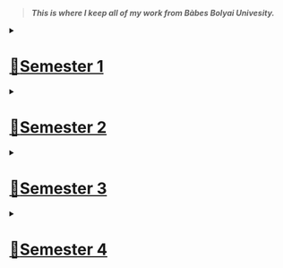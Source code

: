 > **_This is where I keep all of my work from Bàbes Bolyai Univesity._**

<details closed><summary>

# [:link:Semester 1](https://github.com/alexapvl/Babes-Bolyai-University/tree/master/Semester%201 "Semester 1")

</summary>

<!---
this is a comment
--->

- ## [Algebra :heavy_plus_sign::heavy_multiplication_x:](https://github.com/alexapvl/Babes-Bolyai-University/tree/master/Semester%201/Algebra "Algebra")

- ## [Analysis :infinity:](https://github.com/alexapvl/Babes-Bolyai-University/tree/master/Semester%201/Analysis "Analysis")

  - ### [Homeworks](https://github.com/alexapvl/Babes-Bolyai-University/tree/master/Semester%201/Analysis/Homeworks "Homeworks")

- ## [Computational Logic :spades::hearts:](https://github.com/alexapvl/Babes-Bolyai-University/tree/master/Semester%201/Computational%20Logic "Computational Logic")

  - ### [Extra Homeworks](https://github.com/alexapvl/Babes-Bolyai-University/tree/master/Semester%201/Computational%20Logic/Extra%20Homeworks "Extra Homeworks")

- ## [Computer Systems Architecture :desktop_computer:](https://github.com/alexapvl/Babes-Bolyai-University/tree/master/Semester%201/Computer%20Systems%20Architecture "Computer Systems Architecture")

  - ### [Extra Work](https://github.com/alexapvl/Babes-Bolyai-University/tree/master/Semester%201/Computer%20Systems%20Architecture/Extra%20Work "Extra Work")
  - ### [Homeworks](https://github.com/alexapvl/Babes-Bolyai-University/tree/master/Semester%201/Computer%20Systems%20Architecture/Homeworks "Homeworks")
  - ### [Lab Work](https://github.com/alexapvl/Babes-Bolyai-University/tree/master/Semester%201/Computer%20Systems%20Architecture/Lab%20Work "Lab Work")
  - ### [Seminars](https://github.com/alexapvl/Babes-Bolyai-University/tree/master/Semester%201/Computer%20Systems%20Architecture/Seminars "Seminars")

- ## [Fundamentals of Programming :snake:](https://github.com/alexapvl/Babes-Bolyai-University/tree/master/Semester%201/Fundamentals%20of%20Programming "Fundamentals of Programming")
  - ### [Labs](https://github.com/alexapvl/Babes-Bolyai-University/tree/master/Semester%201/Fundamentals%20of%20Programming/Labs "Labs")
  - ### [Seminars](https://github.com/alexapvl/Babes-Bolyai-University/tree/master/Semester%201/Fundamentals%20of%20Programming/Seminars "Seminars")
  - ### [Extra Work](https://github.com/alexapvl/Babes-Bolyai-University/tree/master/Semester%201/Fundamentals%20of%20Programming/Extra%20Work "Extra Work")
  - ### [Exam](https://github.com/alexapvl/Babes-Bolyai-University/tree/master/Semester%201/Fundamentals%20of%20Programming/Exam%20-%20Snake%20Game "Exam")

</details>

<details closed><summary>

# [:link:Semester 2](https://github.com/alexapvl/Babes-Bolyai-University/tree/master/Semester%202 "Semester 2")

</summary>

- ## [Data Structures and Algorithms](https://github.com/alexapvl/Babes-Bolyai-University/tree/master/Semester%202/Data%20Structures%20and%20Algorithms "Data Structures and Algorithms")

  - ### [Lab Work](https://github.com/alexapvl/Babes-Bolyai-University/tree/master/Semester%202/Data%20Structures%20and%20Algorithms/Labs "Lab Work")

- ## [Graph Algorithms](https://github.com/alexapvl/Babes-Bolyai-University/tree/master/Semester%202/Graph%20Algorithms "Graph Algorithms")

  - ### [Lab Work](https://github.com/alexapvl/Babes-Bolyai-University/tree/master/Semester%202/Graph%20Algorithms/Labs "Lab Work")

- ## [Object Oriented Programming](https://github.com/alexapvl/Babes-Bolyai-University/tree/master/Semester%202/Object%20Oriented%20Programming "Object Oriented Programming")

  - ### [Course](https://github.com/alexapvl/Babes-Bolyai-University/tree/master/Semester%202/Object%20Oriented%20Programming/Course "Course")
  - ### [Lab Work](https://github.com/alexapvl/Babes-Bolyai-University/tree/master/Semester%202/Object%20Oriented%20Programming/Labs "Lab Work")
  - ### [Seminars](https://github.com/alexapvl/Babes-Bolyai-University/tree/master/Semester%202/Object%20Oriented%20Programming/Seminar "Seminars")

- ## [Operating Systems](https://github.com/alexapvl/Babes-Bolyai-University/tree/master/Semester%202/Operating%20Systems "Operating Systems")
  - ### [Course](https://github.com/alexapvl/Babes-Bolyai-University/tree/master/Semester%202/Operating%20Systems/Course "Course")
  </details>

<details closed> <summary>

# [:link:Semester 3](https://github.com/alexapvl/Babes-Bolyai-University/tree/master/Semester3 "Semester 3")

</summary>

- ## [Advanced Programming Methods](https://github.com/alexapvl/Babes-Bolyai-University/tree/master/Semester3/Advanced_Programming_Methods "Advanced Programming Methods")

  - ### [Lab](https://github.com/alexapvl/Babes-Bolyai-University/tree/master/Semester3/Advanced_Programming_Methods/Lab "Lab")
  - ### [Written Prep](https://github.com/alexapvl/Babes-Bolyai-University/tree/master/Semester3/Advanced_Programming_Methods/WrittenPrep "Written Prep")

- ## [Computer Networks](https://github.com/alexapvl/Babes-Bolyai-University/tree/master/Semester3/Computer_Networks "Computer Networks")

  - ### [Lab](https://github.com/alexapvl/Babes-Bolyai-University/tree/master/Semester3/Computer_Networks/Lab "Lab")

- ## [Databases](https://github.com/alexapvl/Babes-Bolyai-University/tree/master/Semester3/Databases "Databases")

- ## [Logical and Functional Programming](https://github.com/alexapvl/Babes-Bolyai-University/tree/master/Semester3/Logical_and_Functional_Programming "Logical and Functional Programming")

  - ### [Course](https://github.com/alexapvl/Babes-Bolyai-University/tree/master/Semester3/Logical_and_Functional_Programming/Course "Course")
  - ### [Lab](https://github.com/alexapvl/Babes-Bolyai-University/tree/master/Semester3/Logical_and_Functional_Programming/Lab "Lab")
  - ### [Practice Exam](https://github.com/alexapvl/Babes-Bolyai-University/tree/master/Semester3/Logical_and_Functional_Programming/PracticeExam "Practice Exam")
  - ### [Seminar](https://github.com/alexapvl/Babes-Bolyai-University/tree/master/Semester3/Logical_and_Functional_Programming/Seminar "Seminar")

- ## [Probabilities and Statistics](https://github.com/alexapvl/Babes-Bolyai-University/tree/master/Semester3/Probabilities_and_Statistics "Probabilities and Statistics")

  - ### [Lab](https://github.com/alexapvl/Babes-Bolyai-University/tree/master/Semester3/Probabilities_and_Statistics/Labs "Labs")

</details>

<details closed> <summary>

# [:link:Semester 4](https://github.com/alexapvl/Babes-Bolyai-University/tree/master/Semester4 "Semester 4")

</summary>

- ## [Artificial Inteligence](https://github.com/alexapvl/Babes-Bolyai-University/tree/master/Semester4/AI "Artificial Inteligence")

  - ### [Lab](https://github.com/alexapvl/Babes-Bolyai-University/tree/master/Semester4/AI/Lab "Lab")

- ## [Databasees and Management Systems](https://github.com/alexapvl/Babes-Bolyai-University/tree/master/Semester4/DBMS "Databasees and Management Systems")

  - ### [Lab](https://github.com/alexapvl/Babes-Bolyai-University/tree/master/Semester4/DBMS/Lab "Lab")

- ## [Web Programming](https://github.com/alexapvl/Babes-Bolyai-University/tree/master/Semester4/Web "Web Programming")

  - ### [Lab](https://github.com/alexapvl/Babes-Bolyai-University/tree/master/Semester4/Web/Lab "Lab")

</details>
